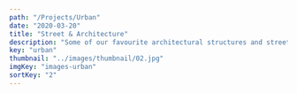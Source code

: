 ```yaml
---
path: "/Projects/Urban"
date: "2020-03-20"
title: "Street & Architecture"
description: "Some of our favourite architectural structures and street moments captured."
key: "urban"
thumbnail: "../images/thumbnail/02.jpg"
imgKey: "images-urban"
sortKey: "2"
---
```

